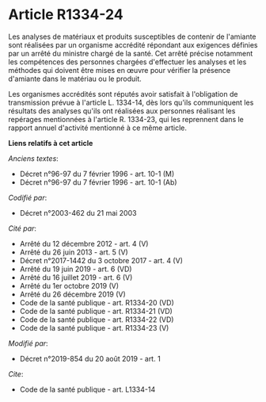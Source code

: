 # Article R1334-24

Les analyses de matériaux et produits susceptibles de contenir de l'amiante sont réalisées par un organisme accrédité
répondant aux exigences définies par un arrêté du ministre chargé de la santé. Cet arrêté précise notamment les compétences
des personnes chargées d'effectuer les analyses et les méthodes qui doivent être mises en œuvre pour vérifier la présence
d'amiante dans le matériau ou le produit. 

Les organismes accrédités sont réputés avoir satisfait à l'obligation de transmission prévue à l'article L. 1334-14, dès lors
qu'ils communiquent les résultats des analyses qu'ils ont réalisées aux personnes réalisant les repérages mentionnées à
l'article R. 1334-23, qui les reprennent dans le rapport annuel d'activité mentionné à ce même article.

**Liens relatifs à cet article**

_Anciens textes_:

  - Décret n°96-97 du 7 février 1996 - art. 10-1 (M)
  - Décret n°96-97 du 7 février 1996 - art. 10-1 (Ab)

_Codifié par_:

  - Décret n°2003-462 du 21 mai 2003

_Cité par_:

  - Arrêté du 12 décembre 2012 - art. 4 (V)
  - Arrêté du 26 juin 2013 - art. 5 (V)
  - Décret n°2017-1442 du 3 octobre 2017 - art. 4 (V)
  - Arrêté du 19 juin 2019 - art. 6 (VD)
  - Arrêté du 16 juillet 2019 - art. 6 (V)
  - Arrêté du 1er octobre 2019 (V)
  - Arrêté du 26 décembre 2019 (V)
  - Code de la santé publique - art. R1334-20 (VD)
  - Code de la santé publique - art. R1334-21 (VD)
  - Code de la santé publique - art. R1334-22 (VD)
  - Code de la santé publique - art. R1334-23 (V)

_Modifié par_:

  - Décret n°2019-854 du 20 août 2019 - art. 1

_Cite_:

  - Code de la santé publique - art. L1334-14
